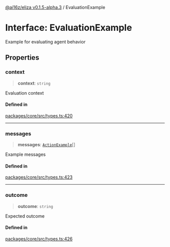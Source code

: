 [@ai16z/eliza v0.1.5-alpha.3](../index.md) / EvaluationExample

# Interface: EvaluationExample

Example for evaluating agent behavior

## Properties

### context

> **context**: `string`

Evaluation context

#### Defined in

[packages/core/src/types.ts:420](https://github.com/AIFlowML/eliza_aiflow/blob/main/packages/core/src/types.ts#L420)

***

### messages

> **messages**: [`ActionExample`](ActionExample.md)[]

Example messages

#### Defined in

[packages/core/src/types.ts:423](https://github.com/AIFlowML/eliza_aiflow/blob/main/packages/core/src/types.ts#L423)

***

### outcome

> **outcome**: `string`

Expected outcome

#### Defined in

[packages/core/src/types.ts:426](https://github.com/AIFlowML/eliza_aiflow/blob/main/packages/core/src/types.ts#L426)
